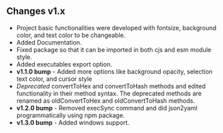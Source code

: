 ## Changes v1.x

* Project basic functionalities were developed with fontsize, background color, and text color to be changeable.
* Added Documentation.
* Fixed package so that it can be  imported in both cjs and esm module style.
* Added executables export option.
* **v1.1.0 bump** - Added more options like background opacity, selection text color, and cursor style
* *Deprecated* convertToHex and convertToHash methods and edited functionality in their method syntax. The deprecated methods are renamed as oldConvertToHex and oldConvertToHash methods.
* **v1.2.0 bump** - Removed execSync command and did json2yaml programmatically using npm package.
* **v1.3.0 bump** - Added windows support.

